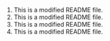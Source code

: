 1. This is a modified README file.
1. This is a modified README file.
1. This is a modified README file.
1. This is a modified README file.
